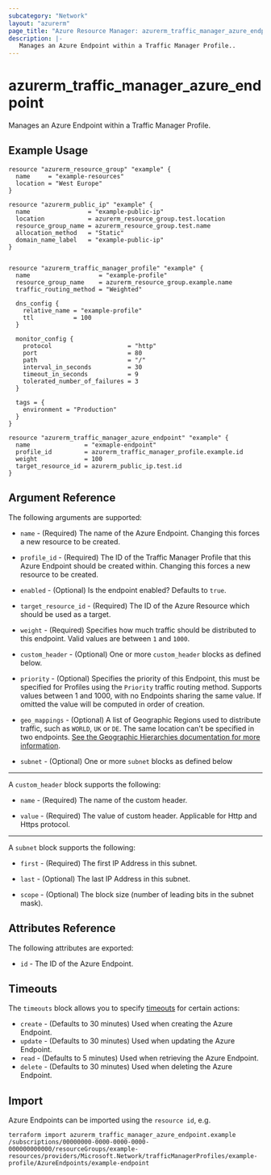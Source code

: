 ```yaml
---
subcategory: "Network"
layout: "azurerm"
page_title: "Azure Resource Manager: azurerm_traffic_manager_azure_endpoint"
description: |-
   Manages an Azure Endpoint within a Traffic Manager Profile..
---
```


# azurerm_traffic_manager_azure_endpoint

Manages an Azure Endpoint within a Traffic Manager Profile.

## Example Usage

```hcl
resource "azurerm_resource_group" "example" {
  name     = "example-resources"
  location = "West Europe"
}

resource "azurerm_public_ip" "example" {
  name                = "example-public-ip"
  location            = azurerm_resource_group.test.location
  resource_group_name = azurerm_resource_group.test.name
  allocation_method   = "Static"
  domain_name_label   = "example-public-ip"
}


resource "azurerm_traffic_manager_profile" "example" {
  name                   = "example-profile"
  resource_group_name    = azurerm_resource_group.example.name
  traffic_routing_method = "Weighted"

  dns_config {
    relative_name = "example-profile"
    ttl           = 100
  }

  monitor_config {
    protocol                     = "http"
    port                         = 80
    path                         = "/"
    interval_in_seconds          = 30
    timeout_in_seconds           = 9
    tolerated_number_of_failures = 3
  }

  tags = {
    environment = "Production"
  }
}

resource "azurerm_traffic_manager_azure_endpoint" "example" {
  name               = "exmaple-endpoint"
  profile_id         = azurerm_traffic_manager_profile.example.id
  weight             = 100
  target_resource_id = azurerm_public_ip.test.id
}
```

## Argument Reference

The following arguments are supported:

* `name` - (Required) The name of the Azure Endpoint. Changing this forces a new resource to be created.

* `profile_id` - (Required) The ID of the Traffic Manager Profile that this Azure Endpoint should be created within. Changing this forces a new resource to be created.

* `enabled` - (Optional) Is the endpoint enabled? Defaults to `true`.

* `target_resource_id` - (Required) The ID of the Azure Resource which should be used as a target.

* `weight` - (Required) Specifies how much traffic should be distributed to this endpoint. Valid values are between `1` and `1000`.

* `custom_header` - (Optional) One or more `custom_header` blocks as defined below.

* `priority` - (Optional) Specifies the priority of this Endpoint, this must be
  specified for Profiles using the `Priority` traffic routing method. Supports
  values between 1 and 1000, with no Endpoints sharing the same value. If
  omitted the value will be computed in order of creation.

* `geo_mappings` - (Optional) A list of Geographic Regions used to distribute traffic, such as `WORLD`, `UK` or `DE`. The same location can't be specified in two endpoints. [See the Geographic Hierarchies documentation for more information](https://docs.microsoft.com/en-us/rest/api/trafficmanager/geographichierarchies/getdefault).

* `subnet` - (Optional) One or more `subnet` blocks as defined below

---

A `custom_header` block supports the following:

* `name` - (Required) The name of the custom header.

* `value` - (Required) The value of custom header. Applicable for Http and Https protocol.

---

A `subnet` block supports the following:

* `first` - (Required) The first IP Address in this subnet.

* `last` - (Optional) The last IP Address in this subnet.

* `scope` - (Optional) The block size (number of leading bits in the subnet mask).

## Attributes Reference

The following attributes are exported:

* `id` - The ID of the Azure Endpoint.

## Timeouts

The `timeouts` block allows you to specify [timeouts](https://www.terraform.io/docs/configuration/resources.html#timeouts) for certain actions:

* `create` - (Defaults to 30 minutes) Used when creating the Azure Endpoint.
* `update` - (Defaults to 30 minutes) Used when updating the Azure Endpoint.
* `read` - (Defaults to 5 minutes) Used when retrieving the Azure Endpoint.
* `delete` - (Defaults to 30 minutes) Used when deleting the Azure Endpoint.

## Import

Azure Endpoints can be imported using the `resource id`, e.g.

```shell
terraform import azurerm_traffic_manager_azure_endpoint.example /subscriptions/00000000-0000-0000-0000-000000000000/resourceGroups/example-resources/providers/Microsoft.Network/trafficManagerProfiles/example-profile/AzureEndpoints/example-endpoint
```
